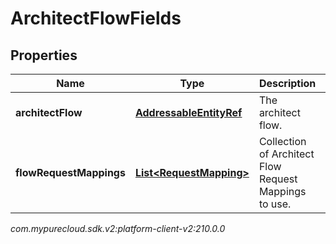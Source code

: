 # ArchitectFlowFields


## Properties

| Name | Type | Description | Notes |
| ------------ | ------------- | ------------- | ------------- |
| **architectFlow** | [**AddressableEntityRef**](AddressableEntityRef) | The architect flow. |  [optional] |
| **flowRequestMappings** | [**List&lt;RequestMapping&gt;**](RequestMapping) | Collection of Architect Flow Request Mappings to use. |  [optional] |




_com.mypurecloud.sdk.v2:platform-client-v2:210.0.0_
